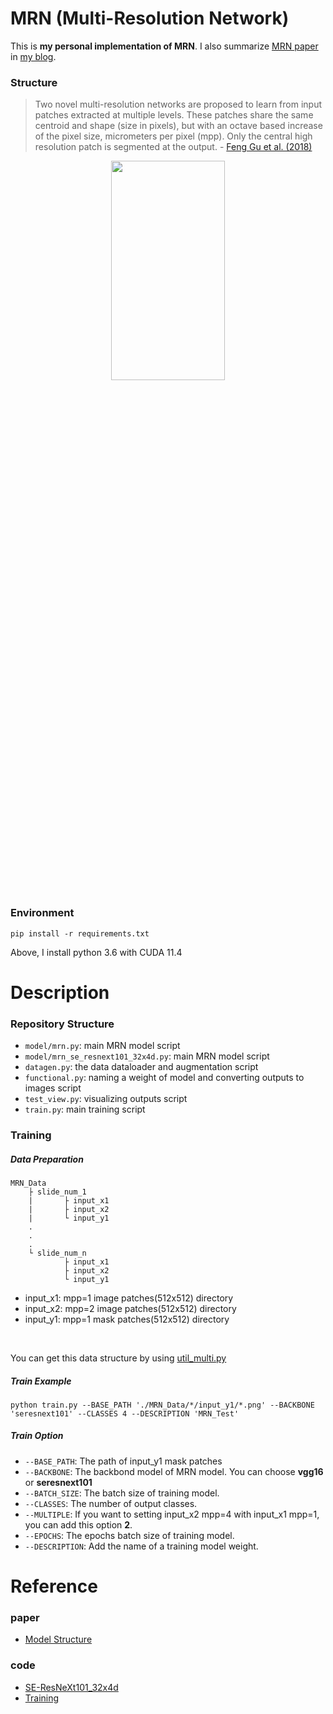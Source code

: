 # MRN (Multi-Resolution Network)

This is **my personal implementation of MRN**. I also summarize [MRN paper](https://arxiv.org/pdf/1807.09607.pdf) in [my blog](https://biology-statistics-programming.tistory.com/162).

### Structure
> Two novel multi-resolution networks are proposed to learn from
input patches extracted at multiple levels. These patches share the same centroid
and shape (size in pixels), but with an octave based increase of the pixel size,
micrometers per pixel (mpp). Only the central high resolution patch is segmented
at the output. - [Feng Gu et al. (2018)](https://arxiv.org/pdf/1807.09607.pdf)

<p align="center"><img src="https://user-images.githubusercontent.com/70703320/147843606-7e371fad-dd9c-4cc7-b34e-007efcc62c63.png" width="60%" height="30%"></p>

### Environment
```
pip install -r requirements.txt
```
Above, I install python 3.6 with CUDA 11.4

# Description

### Repository Structure
- `model/mrn.py`: main MRN model script
- `model/mrn_se_resnext101_32x4d.py`: main MRN model script
- `datagen.py`: the data dataloader and augmentation script
- `functional.py`: naming a weight of model and converting outputs to images script 
- `test_view.py`: visualizing outputs script
- `train.py`: main training script

### Training

##### Data Preparation
```
MRN_Data
    ├ slide_num_1
    |       ├ input_x1
    |       ├ input_x2
    |       └ input_y1
    .
    .
    .
    └ slide_num_n
            ├ input_x1
            ├ input_x2
            └ input_y1    
```
- input_x1: mpp=1 image patches(512x512) directory
- input_x2: mpp=2 image patches(512x512) directory
- input_y1: mpp=1 mask patches(512x512) directory 

</br>

You can get this data structure by using [util_multi.py](https://github.com/CODiPAI-CMC/wsi_processing)

##### Train Example
```
python train.py --BASE_PATH './MRN_Data/*/input_y1/*.png' --BACKBONE 'seresnext101' --CLASSES 4 --DESCRIPTION 'MRN_Test'
```

##### Train Option
- `--BASE_PATH`: The path of input_y1 mask patches 
- `--BACKBONE`: The backbond model of MRN model. You can choose **vgg16** or **seresnext101**
- `--BATCH_SIZE`: The batch size of training model.
- `--CLASSES`: The number of output classes.
- `--MULTIPLE`: If you want to setting input_x2 mpp=4 with input_x1 mpp=1, you can add this option **2**.
- `--EPOCHS`: The epochs batch size of training model.
- `--DESCRIPTION`: Add the name of a training model weight.


# Reference

### paper
- [Model Structure](https://arxiv.org/pdf/1807.09607.pdf)

### code
- [SE-ResNeXt101_32x4d](https://github.com/Cadene/pretrained-models.pytorch/blob/master/pretrainedmodels/models/senet.py)
- [Training](https://github.com/qubvel/segmentation_models.pytorch/blob/master/examples/cars%20segmentation%20(camvid).ipynb)